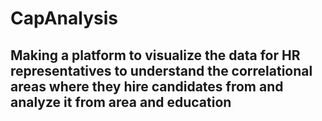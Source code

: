 # CapAnalysis
## Making a platform to visualize the data for HR representatives to understand the correlational areas where they hire candidates from and analyze it from area and education
